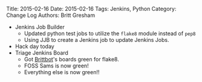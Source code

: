 Title: 2015-02-16
Date: 2015-02-16
Tags: Jenkins, Python
Category: Change Log
Authors: Britt Gresham

* Jenkins Job Builder
    * Updated python test jobs to utilize the `flake8` module instead of `pep8`
    * Using JJB to create a Jenkins job to update Jenkins Jobs.
* Hack day today
* Triage Jenkins Board
    * Got [Brittbot](https://github.com/demophoon/brittbot)'s boards green for flake8.
    * FOSS Sams is now green!
    * Everything else is now green!!
